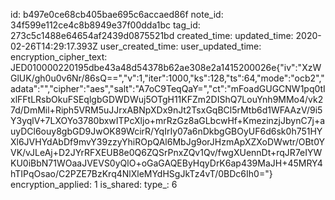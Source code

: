 id: b497e0ce68cb405bae695c6accaed86f
note_id: 34f599e112ce4c8b8949e37f00dda1bc
tag_id: 273c5c1488e64654af2439d0875521bd
created_time: 
updated_time: 2020-02-26T14:29:17.393Z
user_created_time: 
user_updated_time: 
encryption_cipher_text: JED010000220195dbe43a48d54378b62ae308e2a1415200026e{"iv":"XzWGlUK/gh0u0v6Nr/86sQ==","v":1,"iter":1000,"ks":128,"ts":64,"mode":"ocb2","adata":"","cipher":"aes","salt":"A7oC9TeqQaY=","ct":"mFoadGUGCNW1pq0tIxlFFtLRsbOkuFSEqlgbGDWDWuj5OTgH11KFZm2DIShQ7LouYnh9MMo4/vk27d/DmMil+Riph5VRM5uJJrxABNpXDx9nJt2TsxGqBCl5rMtb6d1WFAAzV/9i5Y3yqlV+7LXOYo3780bxwITPcXljo+mrRzGz8aGLbcwHf+KmezinzjJbynC7j+auyDCl6ouy8gbGD9JwOK89WcirR/YqIrIy07a6nDkbgGBOyUF6d6sk0h751HYXl6JVHYdAbDf9mvY39zzyYhiROpQAl6MbJg9orJHzmApXZXoDWwtr/OBt0YVK/vJLeAj+D2JYrRFXEUB8e0Q6ZQSrPnxZQv1Qv/fwgXUennDt+rqJR7eIYWKU0iBbN71WOaaJVEVS0yQlO+oGaGAQEByHqyDrK6ap439MaJH+45MRY4hTIPqOsao/C2PZE7BzKrq4NlXleMYdHSgJkTz4vT/0BDc6Ih0="}
encryption_applied: 1
is_shared: 
type_: 6